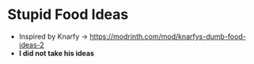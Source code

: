 # Stupid Food Ideas
* Inspired by Knarfy -> https://modrinth.com/mod/knarfys-dumb-food-ideas-2
* **I did not take his ideas**
